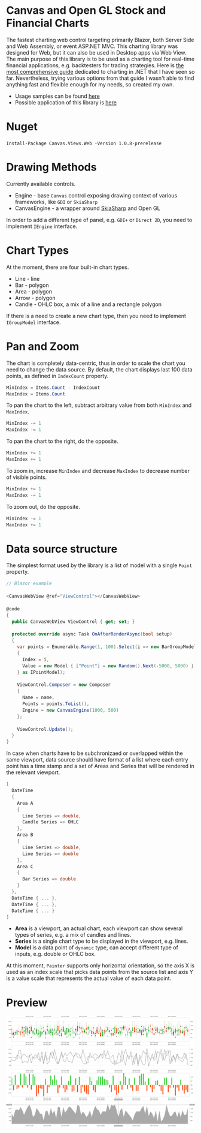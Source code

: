 # Canvas and Open GL Stock and Financial Charts

The fastest charting web control targeting primarily Blazor, both Server Side and Web Assembly, or event ASP.NET MVC. 
This charting library was designed for Web, but it can also be used in Desktop apps via Web View. 
The main purpose of this library is to be used as a charting tool for real-time financial applications, e.g. backtesters for trading strategies. 
Here is [the most comprehensive guide](https://github.com/swharden/Csharp-Data-Visualization) dedicated to charting in .NET that I have seen so far. 
Nevertheless, trying various options from that guide I wasn't able to find anything fast and flexible enough for my needs, so created my own. 

- Usage samples can be found [here](https://github.com/Indemos/Canvas-V3/tree/main/Sample/Pages) 
- Possible application of this library is [here](https://github.com/Indemos/Terminal-V2) 

# Nuget 

```
Install-Package Canvas.Views.Web -Version 1.0.8-prerelease
```

# Drawing Methods 

Currently available controls.

* Engine - base `Canvas` control exposing drawing context of various frameworks, like `GDI` or `SkiaSharp`  
* CanvasEngine - a wrapper around [SkiaSharp](https://github.com/mono/SkiaSharp) and Open GL 

In order to add a different type of panel, e.g. `GDI+` or `Direct 2D`, you need to implement `IEngine` interface.

# Chart Types 

At the moment, there are four built-in chart types. 

* Line - line 
* Bar - polygon
* Area - polygon
* Arrow - polygon
* Candle - OHLC box, a mix of a line and a rectangle polygon

If there is a need to create a new chart type, then you need to implement `IGroupModel` interface. 

# Pan and Zoom 

The chart is completely data-centric, thus in order to scale the chart you need to change the data source. 
By default, the chart displays last 100 data points, as defined in `IndexCount` property. 

```C#
MinIndex = Items.Count - IndexCount
MaxIndex = Items.Count
```

To pan the chart to the left, subtract arbitrary value from both `MinIndex` and `MaxIndex`. 

```C#
MinIndex -= 1
MaxIndex -= 1
```

To pan the chart to the right, do the opposite. 

```C#
MinIndex += 1
MaxIndex += 1
```

To zoom in, increase `MinIndex` and decrease `MaxIndex` to decrease number of visible points. 

```C#
MinIndex += 1
MaxIndex -= 1
```

To zoom out, do the opposite. 

```C#
MinIndex -= 1
MaxIndex += 1
```

# Data source structure

The simplest format used by the library is a list of model with a single `Point` property. 

```C#
// Blazor example 

<CanvasWebView @ref="ViewControl"></CanvasWebView>

@code
{
  public CanvasWebView ViewControl { get; set; }

  protected override async Task OnAfterRenderAsync(bool setup)
  {
    var points = Enumerable.Range(1, 100).Select(i => new BarGroupModel
    {
      Index = i,
      Value = new Model { ["Point"] = new Random().Next(-5000, 5000) }
    } as IPointModel);

    ViewControl.Composer = new Composer
    {
      Name = name,
      Points = points.ToList(),
      Engine = new CanvasEngine(1000, 500)
    };

    ViewControl.Update();
  }
}
```

In case when charts have to be subchronizaed or overlapped within the same viewport, data source should have format of a list where each entry point has a time stamp and a set of Areas and Series that will be rendered in the relevant viewport. 

```C#
[
  DateTime
  {
    Area A
    {
      Line Series => double,
      Candle Series => OHLC
    },
    Area B 
    {
      Line Series => double,
      Line Series => double
    },
    Area C 
    {
      Bar Series => double
    }
  }, 
  DateTime { ... },
  DateTime { ... },
  DateTime { ... }
]

```

* **Area** is a viewport, an actual chart, each viewport can show several types of series, e.g. a mix of candles and lines.
* **Series** is a single chart type to be displayed in the viewport, e.g. lines. 
* **Model** is a data point of `dynamic` type, can accept different type of inputs, e.g. double or OHLC box.

At this moment, `Painter` supports only horizontal orientation, so the axis X is used as an index scale that picks data points from the source list and axis Y is a value scale that represents the actual value of each data point. 

# Preview 

![](Screens/Preview.png)
